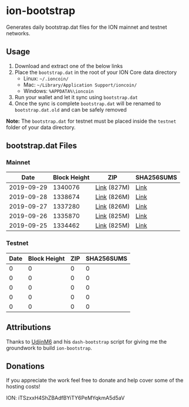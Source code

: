 # ion-bootstrap

Generates daily bootstrap.dat files for the ION mainnet and testnet networks.

## Usage

1. Download and extract one of the below links
2. Place the `bootstrap.dat` in the root of your ION Core data directory
    - Linux: `~/.ioncoin/`
    - Mac: `~/Library/Application Support/ioncoin/`
    - Windows: `%APPDATA%\ioncoin`
3. Run your wallet and let it sync using `bootstrap.dat`
4. Once the sync is complete `bootstrap.dat` will be renamed to `bootstrap.dat.old` and can be safely removed

**Note:** The `bootstrap.dat` for testnet must be placed inside the `testnet` folder of your data directory.

## bootstrap.dat Files

### Mainnet

|    Date    | Block Height | ZIP | SHA256SUMS |
| ---------- | ------------ | --- | ---------- |
| 2019-09-29 | 1340076 | [Link](https://s3-ap-southeast-2.amazonaws.com/ion-bootstrap/mainnet/2019-09-29/bootstrap.dat.zip) (827M) | [Link](https://s3-ap-southeast-2.amazonaws.com/ion-bootstrap/mainnet/2019-09-29/SHA256SUMS) |
| 2019-09-28 | 1338674 | [Link](https://s3-ap-southeast-2.amazonaws.com/ion-bootstrap/mainnet/2019-09-28/bootstrap.dat.zip) (826M) | [Link](https://s3-ap-southeast-2.amazonaws.com/ion-bootstrap/mainnet/2019-09-28/SHA256SUMS) |
| 2019-09-27 | 1337280 | [Link](https://s3-ap-southeast-2.amazonaws.com/ion-bootstrap/mainnet/2019-09-27/bootstrap.dat.zip) (826M) | [Link](https://s3-ap-southeast-2.amazonaws.com/ion-bootstrap/mainnet/2019-09-27/SHA256SUMS) |
| 2019-09-26 | 1335870 | [Link](https://s3-ap-southeast-2.amazonaws.com/ion-bootstrap/mainnet/2019-09-26/bootstrap.dat.zip) (825M) | [Link](https://s3-ap-southeast-2.amazonaws.com/ion-bootstrap/mainnet/2019-09-26/SHA256SUMS) |
| 2019-09-25 | 1334462 | [Link](https://s3-ap-southeast-2.amazonaws.com/ion-bootstrap/mainnet/2019-09-25/bootstrap.dat.zip) (825M) | [Link](https://s3-ap-southeast-2.amazonaws.com/ion-bootstrap/mainnet/2019-09-25/SHA256SUMS) |

### Testnet

|    Date    | Block Height | ZIP | SHA256SUMS |
| ---------- | ------------ | --- | ---------- |
| 0 | 0 | 0 | 0 |
| 0 | 0 | 0 | 0 |
| 0 | 0 | 0 | 0 |
| 0 | 0 | 0 | 0 |
| 0 | 0 | 0 | 0 |

## Attributions

Thanks to [UdjinM6](https://github.com/UdjinM6) and his `dash-bootstrap` script
for giving me the groundwork to build `ion-bootstrap`.

## Donations

If you appreciate the work feel free to donate and help cover some of the
hosting costs!

ION: iTSzxxH4ShZBAdfBYiTY6PeMYqkmA5d5aV
